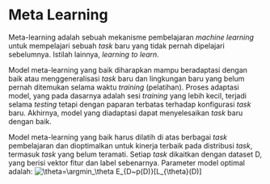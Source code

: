 # Meta Learning

Meta-learning adalah sebuah mekanisme pembelajaran *machine learning* untuk mempelajari sebuah *task* baru yang tidak pernah dipelajari sebelumnya. Istilah lainnya, *learning to learn*.

Model meta-learning yang baik diharapkan mampu beradaptasi dengan baik atau menggeneralisasi *task*  baru dan lingkungan baru yang belum pernah ditemukan selama waktu *training* (pelatihan). Proses adaptasi model, yang pada dasarnya adalah sesi *training* yang lebih kecil, terjadi selama *testing* tetapi dengan paparan terbatas terhadap konfigurasi *task* baru. Akhirnya, model yang diadaptasi dapat menyelesaikan *task* baru dengan baik.

Model meta-learning yang baik harus dilatih di atas berbagai *task* pembelajaran dan dioptimalkan untuk kinerja terbaik pada distribusi *task*, termasuk *task* yang belum teramati. Setiap *task* dikaitkan dengan dataset D, yang berisi vektor fitur dan label sebenarnya. Parameter model optimal adalah:
![\theta=\argmin_\theta E_{D~p(D)}\[L_{\theta}(D)\]](https://render.githubusercontent.com/render/math?math=%5Ctheta%3D%5Cargmin_%5Ctheta%20E_%7BD~p(D)%7D%5BL_%7B%5Ctheta%7D(D)%5D)
